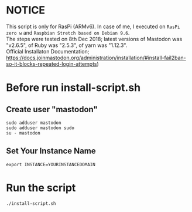 # NOTICE
This script is only for RasPi (ARMv6). In case of me, I executed on `RasPi zero w` and `Raspbian Stretch based on Debian 9.6`.  
The steps were tested on 8th Dec 2018; latest versions of Mastodon was "v2.6.5", of Ruby was "2.5.3", of yarn was "1.12.3".  
Official Installaton Documentation; https://docs.joinmastodon.org/administration/installation/#install-fail2ban-so-it-blocks-repeated-login-attempts)  


# Before run install-script.sh  

## Create user "mastodon"
```
sudo adduser mastodon
sudo adduser mastodon sudo 
su - mastodon
```
##  Set Your Instance Name
```
export INSTANCE=YOURINSTANCEDOMAIN  
```  
# Run the script  
```
./install-script.sh
```
